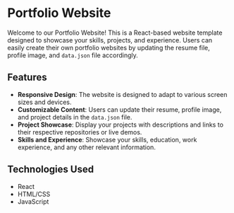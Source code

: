 # Portfolio Website

Welcome to our Portfolio Website! This is a React-based website template designed to showcase your skills, projects, and experience. Users can easily create their own portfolio websites by updating the resume file, profile image, and `data.json` file accordingly.

## Features

- **Responsive Design**: The website is designed to adapt to various screen sizes and devices.
- **Customizable Content**: Users can update their resume, profile image, and project details in the `data.json` file.
- **Project Showcase**: Display your projects with descriptions and links to their respective repositories or live demos.
- **Skills and Experience**: Showcase your skills, education, work experience, and any other relevant information.

## Technologies Used

- React
- HTML/CSS
- JavaScript

